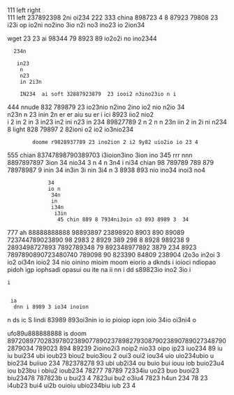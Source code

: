 111 left 
    right  
111      left 237892398 2ni oi234 
    222
333
   china 898723 4 8 87923 79808 23 i23i op io2ni no2ino 3io n2i no3 ino23 io 2ion34

   wget 23
    23    ai 98344 79 8923 89 io2o2i no ino2344

      234n

       in23
        n 
        n23
        in 2i3n

        IN234  ai soft 32887923879  23 iooi2 n3ino23io n i


444
   nnude 832 789879 23  io23nio n2ino 2ino io2 nio n2io 34   
   n23n
    n 23
     inin
      2n  er er aiu su er  i  ici  8923 iio2 nio2  
      i 2
      in 2
      in 3 in23
       in2
        ini
         n23 in
         234 89827789 2 n
         2
         n n 
         23n
          iin
           2 in
           2i
            ni n234 8  light 828 79897 2 82ioni o2 io2 io3nio234

            doome r9828937789 23 ino2ion 2 i2 9y82 uio2io io 23 4

555
   chian 83747898790389703  i3ioion3ino 3ion ino 345
   rrr 
      nnn 8897897897  3ion 34 nio34
        3 n
        4
        n 3n4
         i
          ni34 chian 98 789789 789 879 78978987 9 
           inin
            34
             in3in
              3i
               nin
                3i4
                 n 3 8938 893 nio ino34 inoi3 no4 

                 34
                 io n
                  34n 
                  in 
                  i34n
                   i3in
                    45 chin 889 8 7934ni3oin o3 893 8989 3  34

777 
   ah 88888888888 98893897 23898920 8903 890 89089 723744789023890 98 2983 2 8929 389 298 8 8928 989238 9 2893498727893 7892789348 79 892348977892 3879 234 8923 7897890890723480740 789098 90 823390 84809 238904 i2o3o in2oi 3 io2 oi34n ioio2 34 nio oinino mioim moom eiorio  a dknds i ioioci ndiopao pidoh igp iophsadi opasui  ou ite 
   na
   ii
    nn 
    i 
    dd s89823io ino2 3io i 

    i 


     ia
      dnn i 8989 3 io34 inoion  
       

n ds
ic
 S Iindi 83989  893oi3nin io io pioiop iopn ioio 34io  oi3ni4 o  



  ufo89u888888888 
is 
  doom 897208977028397802389077890237898279308790238907890273487902879034 789023 894 89239 2ioino2i3 noip2 nio33 oipo ip23 iuo234 89 iu iu bui234 ubi ioub23 biou2 buio3iou 2 oui3 oui2 iou34 uio uio234ubio u bio234 buiiuo 234 782378278 93 ubi ub2i34 ou buio bui iouu iob buio23u4 iou b23bu i obiu2 ioub234 78277 78789 72334iu  uo23 buo buoi23 biu23478 787823b u bui23 4 7823ui bu2 o3iu4 7823 h4un 234 78 23 i4ub23 bui4 ui2b ouioiu  ubio234biu iub 23 4
